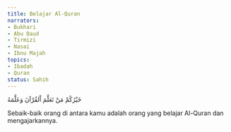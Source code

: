 ```yaml
---
title: Belajar Al-Quran
narrators:
- Bukhari
- Abu Daud
- Tirmizi
- Nasai
- Ibnu Majah
topics:
- Ibadah
- Quran
status: Sahih
---
```


<p lang="ar">
خَيْرُكُمْ مَنْ تَعَلَّمَ اْلقُرْآنَ وَعَلَّمَهُ
</p>

Sebaik-baik orang di antara kamu adalah orang yang belajar Al-Quran dan mengajarkannya.
